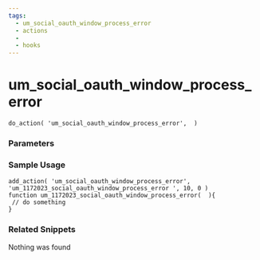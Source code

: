 ```yaml
---
tags: 
  - um_social_oauth_window_process_error
  - actions
  - 
  - hooks
---
```

# um\_social\_oauth\_window\_process\_error

``` php:no-line-numbers
do_action( 'um_social_oauth_window_process_error',  )
```
<div class='hook-sep'></div>

### Parameters

<div class='hook-sep'></div>



### Sample Usage

``` php:no-line-numbers
add_action( 'um_social_oauth_window_process_error', 'um_1172023_social_oauth_window_process_error ', 10, 0 )
function um_1172023_social_oauth_window_process_error(  ){
 // do something
}
```
<div class='hook-sep'></div>



### Related Snippets

Nothing was found

